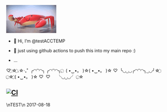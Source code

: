![](crab.gif)

- 👋 Hi, I’m @testACCTEMP

- 🌱 just using github actions to push this into my main repo :)
- ...

♡‌ ‌҉☆‌ ‌҉.☆‧₊˚‌ ‌
╭◜◝‌ ‌͡‌ ‌◜◝╮‌ ‌╭◜◝‌ ‌͡‌ ‌◜◝╮.‌ ‌҉‌ ‌
(‌ ‌•‿•‌。‌ ‌)☆(‌ ‌•‿•‌。‌ ‌)☆‌ ‌♡‌ ‌
╰◟◞‌ ‌͜‌ ‌◟◞╭◜◝‌ ‌͡‌ ‌◜◝╮‌ ‌͜‌ ‌◟◞╯☆‌ ‌҉‌ ‌
.‌ ‌҉☆‌ ‌҉(‌ ‌•‿•‌。‌ ‌)☆‌ ‌♡‌ ‌
♡‌ ‌　‌ ‌╰◟◞‌ ‌͜‌ ‌◟◞╯‌ ‌.‌ ‌҉☆‌ ‌ 

[![CI](https://github.com/testACCTEMP/final_hour/actions/workflows/main.yml/badge.svg)](https://github.com/testACCTEMP/final_hour/actions/workflows/main.yml)
-----
\nTEST\n
2017-08-18
